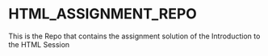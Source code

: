 # HTML_ASSIGNMENT_REPO
This is the Repo that contains the assignment solution of the Introduction to the HTML Session
